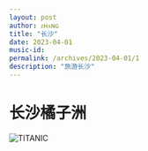 ```yaml
---
layout: post
author: ᴢʜᴀɴɢ
title: "长沙"
date: 2023-04-01
music-id: 
permalink: /archives/2023-04-01/1
description: "旅游长沙"
---
```


# 长沙橘子洲
![TITANIC](https://aroucc.oss-cn-hangzhou.aliyuncs.com/images/0426/changshaTITANIC.jpg)
